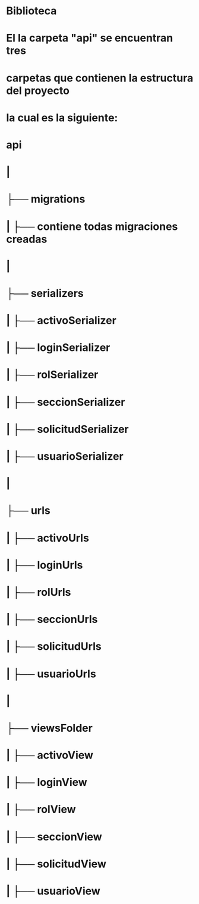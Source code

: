 # Biblioteca
# El la carpeta "api" se encuentran tres 
# carpetas que contienen la estructura del proyecto
# la cual es la siguiente:
# 
#   api  
#   |
#   ├── migrations
#   |   ├── contiene todas migraciones creadas
#   |
#   ├── serializers
#   |   ├── activoSerializer
#   |   ├── loginSerializer
#   |   ├── rolSerializer
#   |   ├── seccionSerializer
#   |   ├── solicitudSerializer
#   |   ├── usuarioSerializer
#   |
#   ├── urls
#   |   ├── activoUrls
#   |   ├── loginUrls
#   |   ├── rolUrls
#   |   ├── seccionUrls
#   |   ├── solicitudUrls
#   |   ├── usuarioUrls
#   |
#   ├── viewsFolder
#   |   ├── activoView
#   |   ├── loginView
#   |   ├── rolView
#   |   ├── seccionView
#   |   ├── solicitudView
#   |   ├── usuarioView
#